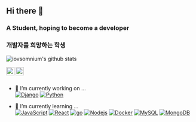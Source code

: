 ## Hi there 👋
### A Student, hoping to become a developer
### 개발자를 희망하는 학생
<!--
**iovsomnium/iovsomnium** is a ✨ _special_ ✨ repository because its `README.md` (this file) appears on your GitHub profile.-->

![iovsomnium's github stats](https://github-readme-stats.vercel.app/api?username=iovsomnium&show_icons=true)






<a href="https://www.linkedin.com/in/brijesh-dhanani-8a2061141">
  <img align="left" alt="iovsomnium" width="22px" src="https://cdn.jsdelivr.net/npm/simple-icons@v3/icons/medium.svg" />
</a>
<a href="https://www.instagram.com/kind_of_lee/">
  <img align="left" alt="iovsomnium" width="22px" src="https://cdn.jsdelivr.net/npm/simple-icons@v3/icons/instagram.svg" />
</a>

<br />
<br />

- 🔭 I’m currently working on ... <br />
[![Django](https://img.shields.io/badge/-django-darkgreen?style=flat&logo=django&link=https://github.com/iovsomnium)](https://github.com/iovsomnium)
[![Python](https://img.shields.io/badge/-Python-111111?style=flat&logo=python&link=https://github.com/iovsomnium)](https://github.com/iovsomnium) 

- 🌱 I’m currently learning ... <br />
[![JavaScript](https://img.shields.io/badge/-JavaScript-black?style=flat&logo=javascript&link=https://github.com/iovsomnium)](https://github.com/iovsomnium) 
[![React](https://img.shields.io/badge/-React-black?style=flat&logo=react&link=https://github.com/iovsomnium)](https://github.com/iovsomnium)
[![go](https://img.shields.io/badge/-golang-skyblue?style=flat&logo=go&link=https://github.com/iovsomnium)](https://github.com/iovsomnium)
[![Nodejs](https://img.shields.io/badge/-Nodejs-green?style=flat&logo=Node.js&link=https://github.com/iovsomnium)](https://github.com/iovsomnium)
[![Docker](https://img.shields.io/badge/-Docker-black?style=flat&logo=docker&link=https://github.com/iovsomnium)](https://github.com/iovsomnium)
[![MySQL](https://img.shields.io/badge/-MySQL-black?style=flat&logo=mysql&link=https://github.com/iovsomnium)](https://github.com/iovsomnium)
[![MongoDB](https://img.shields.io/badge/-MongoDB-FCA121?style=flat&logo=mongodb&link=https://github.com/iovsomnium)](https://github.com/iovsomnium) 



  

